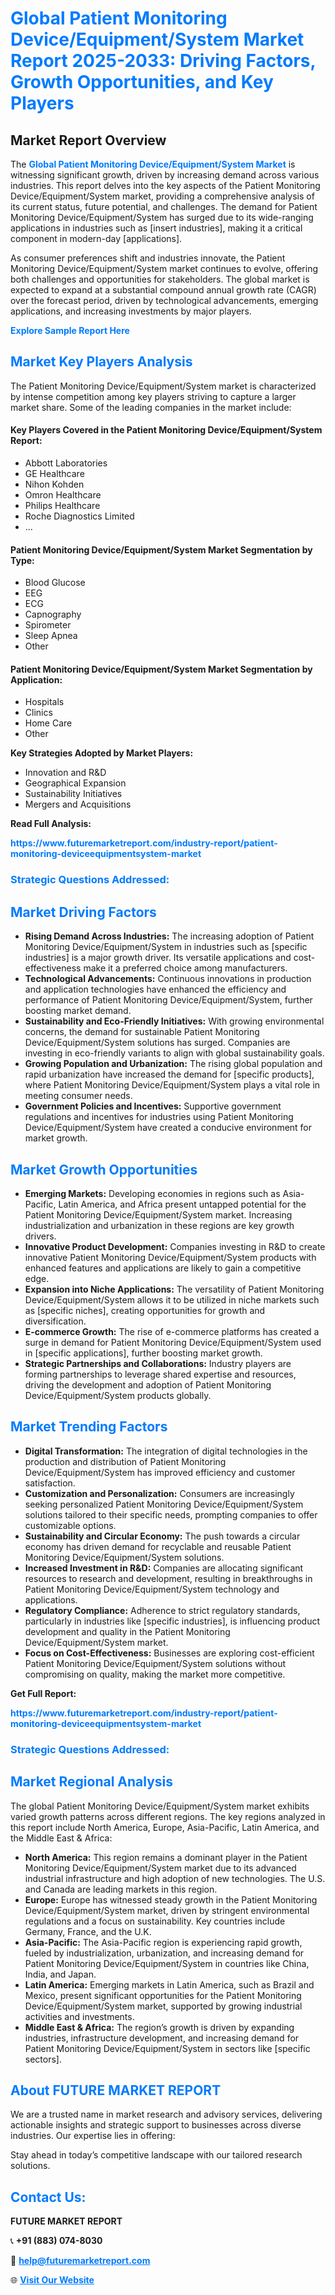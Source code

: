 <h1 style="color: #007BFF;">Global Patient Monitoring Device/Equipment/System Market Report 2025-2033: Driving Factors, Growth Opportunities, and Key Players</h1>

<section id="overview">
<h2>Market Report Overview</h2>
<p>The <a href="https://www.futuremarketreport.com/industry-report/patient-monitoring-deviceequipmentsystem-market" style="color: #007BFF; text-decoration: none;"><strong>Global Patient Monitoring Device/Equipment/System Market</strong></a> is witnessing significant growth, driven by increasing demand across various industries. This report delves into the key aspects of the Patient Monitoring Device/Equipment/System market, providing a comprehensive analysis of its current status, future potential, and challenges. The demand for Patient Monitoring Device/Equipment/System has surged due to its wide-ranging applications in industries such as [insert industries], making it a critical component in modern-day [applications].</p>
<p>As consumer preferences shift and industries innovate, the Patient Monitoring Device/Equipment/System market continues to evolve, offering both challenges and opportunities for stakeholders. The global market is expected to expand at a substantial compound annual growth rate (CAGR) over the forecast period, driven by technological advancements, emerging applications, and increasing investments by major players.</p>
</section>

<section id="overview">
<p><a href="https://www.futuremarketreport.com/request-sample/reportId=105601" style="color: #007BFF; text-decoration: none;"><strong>Explore Sample Report Here</strong></a></p>
</section>

<section id="key-players">
<h2 style="color: #007BFF;">Market Key Players Analysis</h2>
<p>The Patient Monitoring Device/Equipment/System market is characterized by intense competition among key players striving to capture a larger market share. Some of the leading companies in the market include:</p>
<h4>Key Players Covered in the Patient Monitoring Device/Equipment/System Report:</h4>
<ul><li>Abbott Laboratories</li><li>GE Healthcare</li><li>Nihon Kohden</li><li>Omron Healthcare</li><li>Philips Healthcare</li><li>Roche Diagnostics Limited</li><li>...</li></ul>
<h4>Patient Monitoring Device/Equipment/System Market Segmentation by Type:</h4>
<ul><li>Blood Glucose</li><li>EEG</li><li>ECG</li><li>Capnography</li><li>Spirometer</li><li>Sleep Apnea</li><li>Other</li></ul>

<h4>Patient Monitoring Device/Equipment/System Market Segmentation by Application:</h4>
<ul><li>Hospitals</li><li>Clinics</li><li>Home Care</li><li>Other</li></ul>
<p><strong>Key Strategies Adopted by Market Players:</strong></p>
<ul>
<li>Innovation and R&D</li>
<li>Geographical Expansion</li>
<li>Sustainability Initiatives</li>
<li>Mergers and Acquisitions</li>
</ul>
</section>

<section>
<p><strong>Read Full Analysis: </strong></p><a href="https://www.futuremarketreport.com/industry-report/patient-monitoring-deviceequipmentsystem-market" style="color: #007BFF; text-decoration: none;"><strong>https://www.futuremarketreport.com/industry-report/patient-monitoring-deviceequipmentsystem-market</strong></a>
<h3 style="color: #007BFF;">Strategic Questions Addressed:</h3>
</section>

<section id="driving-factors">
<h2 style="color: #007BFF;">Market Driving Factors</h2>
<ul>
<li><strong>Rising Demand Across Industries:</strong> The increasing adoption of Patient Monitoring Device/Equipment/System in industries such as [specific industries] is a major growth driver. Its versatile applications and cost-effectiveness make it a preferred choice among manufacturers.</li>
<li><strong>Technological Advancements:</strong> Continuous innovations in production and application technologies have enhanced the efficiency and performance of Patient Monitoring Device/Equipment/System, further boosting market demand.</li>
<li><strong>Sustainability and Eco-Friendly Initiatives:</strong> With growing environmental concerns, the demand for sustainable Patient Monitoring Device/Equipment/System solutions has surged. Companies are investing in eco-friendly variants to align with global sustainability goals.</li>
<li><strong>Growing Population and Urbanization:</strong> The rising global population and rapid urbanization have increased the demand for [specific products], where Patient Monitoring Device/Equipment/System plays a vital role in meeting consumer needs.</li>
<li><strong>Government Policies and Incentives:</strong> Supportive government regulations and incentives for industries using Patient Monitoring Device/Equipment/System have created a conducive environment for market growth.</li>
</ul>
</section>

<section id="growth-opportunities">
<h2 style="color: #007BFF;">Market Growth Opportunities</h2>
<ul>
<li><strong>Emerging Markets:</strong> Developing economies in regions such as Asia-Pacific, Latin America, and Africa present untapped potential for the Patient Monitoring Device/Equipment/System market. Increasing industrialization and urbanization in these regions are key growth drivers.</li>
<li><strong>Innovative Product Development:</strong> Companies investing in R&D to create innovative Patient Monitoring Device/Equipment/System products with enhanced features and applications are likely to gain a competitive edge.</li>
<li><strong>Expansion into Niche Applications:</strong> The versatility of Patient Monitoring Device/Equipment/System allows it to be utilized in niche markets such as [specific niches], creating opportunities for growth and diversification.</li>
<li><strong>E-commerce Growth:</strong> The rise of e-commerce platforms has created a surge in demand for Patient Monitoring Device/Equipment/System used in [specific applications], further boosting market growth.</li>
<li><strong>Strategic Partnerships and Collaborations:</strong> Industry players are forming partnerships to leverage shared expertise and resources, driving the development and adoption of Patient Monitoring Device/Equipment/System products globally.</li>
</ul>
</section>

<section id="trending-factors">
<h2 style="color: #007BFF;">Market Trending Factors</h2>
<ul>
<li><strong>Digital Transformation:</strong> The integration of digital technologies in the production and distribution of Patient Monitoring Device/Equipment/System has improved efficiency and customer satisfaction.</li>
<li><strong>Customization and Personalization:</strong> Consumers are increasingly seeking personalized Patient Monitoring Device/Equipment/System solutions tailored to their specific needs, prompting companies to offer customizable options.</li>
<li><strong>Sustainability and Circular Economy:</strong> The push towards a circular economy has driven demand for recyclable and reusable Patient Monitoring Device/Equipment/System solutions.</li>
<li><strong>Increased Investment in R&D:</strong> Companies are allocating significant resources to research and development, resulting in breakthroughs in Patient Monitoring Device/Equipment/System technology and applications.</li>
<li><strong>Regulatory Compliance:</strong> Adherence to strict regulatory standards, particularly in industries like [specific industries], is influencing product development and quality in the Patient Monitoring Device/Equipment/System market.</li>
<li><strong>Focus on Cost-Effectiveness:</strong> Businesses are exploring cost-efficient Patient Monitoring Device/Equipment/System solutions without compromising on quality, making the market more competitive.</li>
</ul>
</section>

<section>
<p><strong>Get Full Report: </strong></p><a href="https://www.futuremarketreport.com/industry-report/patient-monitoring-deviceequipmentsystem-market" style="color: #007BFF; text-decoration: none;"><strong>https://www.futuremarketreport.com/industry-report/patient-monitoring-deviceequipmentsystem-market</strong></a>
<h3 style="color: #007BFF;">Strategic Questions Addressed:</h3>
</section>


<section id="regional-analysis">
<h2 style="color: #007BFF;">Market Regional Analysis</h2>
<p>The global Patient Monitoring Device/Equipment/System market exhibits varied growth patterns across different regions. The key regions analyzed in this report include North America, Europe, Asia-Pacific, Latin America, and the Middle East & Africa:</p>
<ul>
<li><strong>North America:</strong> This region remains a dominant player in the Patient Monitoring Device/Equipment/System market due to its advanced industrial infrastructure and high adoption of new technologies. The U.S. and Canada are leading markets in this region.</li>
<li><strong>Europe:</strong> Europe has witnessed steady growth in the Patient Monitoring Device/Equipment/System market, driven by stringent environmental regulations and a focus on sustainability. Key countries include Germany, France, and the U.K.</li>
<li><strong>Asia-Pacific:</strong> The Asia-Pacific region is experiencing rapid growth, fueled by industrialization, urbanization, and increasing demand for Patient Monitoring Device/Equipment/System in countries like China, India, and Japan.</li>
<li><strong>Latin America:</strong> Emerging markets in Latin America, such as Brazil and Mexico, present significant opportunities for the Patient Monitoring Device/Equipment/System market, supported by growing industrial activities and investments.</li>
<li><strong>Middle East & Africa:</strong> The region’s growth is driven by expanding industries, infrastructure development, and increasing demand for Patient Monitoring Device/Equipment/System in sectors like [specific sectors].</li>
</ul>
</section>

<footer>
<h2 style="color: #007BFF;">About FUTURE MARKET REPORT</h2>
<p>We are a trusted name in market research and advisory services, delivering actionable insights and strategic support to businesses across diverse industries. Our expertise lies in offering:</p>

<p>Stay ahead in today’s competitive landscape with our tailored research solutions.</p>

<h2 style="color: #007BFF;">Contact Us:</h2>
<p><strong>FUTURE MARKET REPORT</strong></p>
<p>📞 <strong>+91 (883) 074-8030</strong></p>
<p>📧 <strong><a href="mailto:help@futuremarketreport.com" style="color: #007BFF;">help@futuremarketreport.com</a></strong></p>
<p>🌐 <strong><a href="https://www.futuremarketreport.com/" style="color: #007BFF;">Visit Our Website</a></strong></p>
</footer>